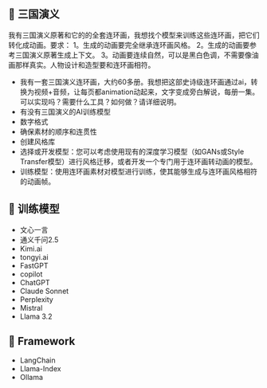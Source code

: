 ## 📖 三国演义

我有三国演义原著和它的的全套连环画，我想找个模型来训练这些连环画，把它们转化成动画。要求：
1。生成的动画要完全继承连环画风格。
2。生成的动画要参考三国演义原著生成上下文。
3。动画要连续自然，可以是黑白色调，不需要像油画那样真实。人物设计和造型要和连环画相符。

- 我有一套三国演义连环画，大约60多册。我想把这部史诗级连环画通过ai，转换为视频+音频，让每页都animation动起来，文字变成旁白解说，每册一集。可以实现吗？需要什么工具？如何做？请详细说明。
- 有没有三国演义的AI训练模型
- 数字格式
- 确保素材的顺序和连贯性
- 创建风格库
- 选择或开发模型：您可以考虑使用现有的深度学习模型（如GANs或Style Transfer模型）进行风格迁移，或者开发一个专门用于连环画转动画的模型。
- 训练模型：使用连环画素材对模型进行训练，使其能够生成与连环画风格相符的动画帧。


## 📖 训练模型

- 文心一言
- 通义千问2.5
- Kimi.ai
- tongyi.ai
- FastGPT
- copilot
- ChatGPT
- Claude Sonnet
- Perplexity
- Mistral
- Llama 3.2

## 📖 Framework

- LangChain
- Llama-Index
- Ollama


